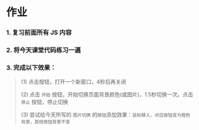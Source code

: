 # 作业

### 1. 复习前面所有 JS 内容

### 2. 将今天课堂代码练习一遍

### 3. 完成以下效果：

> (1) 点击按钮，打开一个新窗口，4秒后再关闭
>
> (2) 点击 `开始` 按钮，开始切换页面背景颜色(或图片)，1.5秒切换一次。点击 `停止` 按钮，停止切换
>
> (3) 尝试给今天所写的 `图片切换` 的`按钮`添加效果：`鼠标移入，对应按钮变为橙色背景，其他按钮背景不变`

